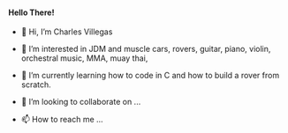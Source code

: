 #### Hello There!
- 👋 Hi, I’m Charles Villegas

- 👀 I’m interested in JDM and muscle cars, rovers, guitar, piano, violin, orchestral music, MMA, muay thai,
- 🌱 I’m currently learning how to code in C and how to build a rover from scratch.
- 💞️ I’m looking to collaborate on ...
- 📫 How to reach me ...

<!---
ColorLez01/ColorLez01 is a ✨ special ✨ repository because its `README.md` (this file) appears on your GitHub profile.
You can click the Preview link to take a look at your changes.
--->

